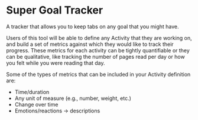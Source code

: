 # Super Goal Tracker

A tracker that allows you to keep tabs on any goal that you might have.

Users of this tool will be able to define any Activity that they are working on, and build a set of metrics against which they would like to track their progress.  These metrics for each activity can be tightly quantifiable or they can be qualitative, like tracking the number of pages read per day or how you felt while you were reading that day.

Some of the types of metrics that can be included in your Activity definition are:

- Time/duration
- Any unit of measure (e.g., number, weight, etc.) 
- Change over time
- Emotions/reactions -> descriptions

